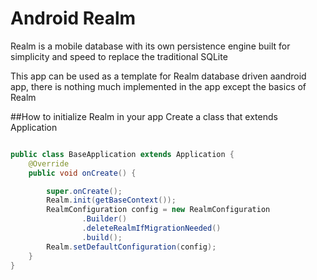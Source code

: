 # Android Realm
Realm is a mobile database with its own persistence engine built for simplicity and speed to replace the traditional SQLite

This app can be used as a template for Realm database driven aandroid app, there is nothing much implemented in the app except the basics of Realm

##How to initialize Realm in your app
Create a class that extends Application


```java

public class BaseApplication extends Application {
    @Override
    public void onCreate() {

        super.onCreate();
        Realm.init(getBaseContext());
        RealmConfiguration config = new RealmConfiguration
                .Builder()
                .deleteRealmIfMigrationNeeded()
                .build();
        Realm.setDefaultConfiguration(config);
    }
}
```

